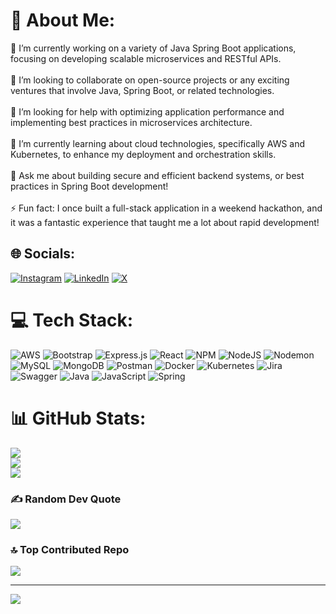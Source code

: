 # 💫 About Me:
🔭 I’m currently working on a variety of Java Spring Boot applications, focusing on developing scalable microservices and RESTful APIs.<br><br>👯 I’m looking to collaborate on open-source projects or any exciting ventures that involve Java, Spring Boot, or related technologies.<br><br>🤝 I’m looking for help with optimizing application performance and implementing best practices in microservices architecture.<br><br>🌱 I’m currently learning about cloud technologies, specifically AWS and Kubernetes, to enhance my deployment and orchestration skills.<br><br>💬 Ask me about building secure and efficient backend systems, or best practices in Spring Boot development!<br><br>⚡ Fun fact: I once built a full-stack application in a weekend hackathon, and it was a fantastic experience that taught me a lot about rapid development!


## 🌐 Socials:
[![Instagram](https://img.shields.io/badge/Instagram-%23E4405F.svg?logo=Instagram&logoColor=white)](https://instagram.com/https://instagram.com/yash.sharma_50?igshid=MzNlNGNkZWQ4Mg==) [![LinkedIn](https://img.shields.io/badge/LinkedIn-%230077B5.svg?logo=linkedin&logoColor=white)](https://linkedin.com/in/https://www.linkedin.com/in/yash-sharma-357064224/) [![X](https://img.shields.io/badge/X-black.svg?logo=X&logoColor=white)](https://x.com/https://x.com/yash7205) 

# 💻 Tech Stack:
![AWS](https://img.shields.io/badge/AWS-%23FF9900.svg?style=for-the-badge&logo=amazon-aws&logoColor=white) ![Bootstrap](https://img.shields.io/badge/bootstrap-%238511FA.svg?style=for-the-badge&logo=bootstrap&logoColor=white) ![Express.js](https://img.shields.io/badge/express.js-%23404d59.svg?style=for-the-badge&logo=express&logoColor=%2361DAFB) ![React](https://img.shields.io/badge/react-%2320232a.svg?style=for-the-badge&logo=react&logoColor=%2361DAFB) ![NPM](https://img.shields.io/badge/NPM-%23CB3837.svg?style=for-the-badge&logo=npm&logoColor=white) ![NodeJS](https://img.shields.io/badge/node.js-6DA55F?style=for-the-badge&logo=node.js&logoColor=white) ![Nodemon](https://img.shields.io/badge/NODEMON-%23323330.svg?style=for-the-badge&logo=nodemon&logoColor=%BBDEAD) ![MySQL](https://img.shields.io/badge/mysql-4479A1.svg?style=for-the-badge&logo=mysql&logoColor=white) ![MongoDB](https://img.shields.io/badge/MongoDB-%234ea94b.svg?style=for-the-badge&logo=mongodb&logoColor=white) ![Postman](https://img.shields.io/badge/Postman-FF6C37?style=for-the-badge&logo=postman&logoColor=white) ![Docker](https://img.shields.io/badge/docker-%230db7ed.svg?style=for-the-badge&logo=docker&logoColor=white) ![Kubernetes](https://img.shields.io/badge/kubernetes-%23326ce5.svg?style=for-the-badge&logo=kubernetes&logoColor=white) ![Jira](https://img.shields.io/badge/jira-%230A0FFF.svg?style=for-the-badge&logo=jira&logoColor=white) ![Swagger](https://img.shields.io/badge/-Swagger-%23Clojure?style=for-the-badge&logo=swagger&logoColor=white) ![Java](https://img.shields.io/badge/java-%23ED8B00.svg?style=for-the-badge&logo=openjdk&logoColor=white) ![JavaScript](https://img.shields.io/badge/javascript-%23323330.svg?style=for-the-badge&logo=javascript&logoColor=%23F7DF1E) ![Spring](https://img.shields.io/badge/spring-%236DB33F.svg?style=for-the-badge&logo=spring&logoColor=white)
# 📊 GitHub Stats:
![](https://github-readme-stats.vercel.app/api?username=yash938&theme=darcula&hide_border=false&include_all_commits=false&count_private=false)<br/>
![](https://github-readme-streak-stats.herokuapp.com/?user=yash938&theme=darcula&hide_border=false)<br/>
![](https://github-readme-stats.vercel.app/api/top-langs/?username=yash938&theme=darcula&hide_border=false&include_all_commits=false&count_private=false&layout=compact)

### ✍️ Random Dev Quote
![](https://quotes-github-readme.vercel.app/api?type=horizontal&theme=dark)

### 🔝 Top Contributed Repo
![](https://github-contributor-stats.vercel.app/api?username=yash938&limit=5&theme=dark&combine_all_yearly_contributions=true)

---
[![](https://visitcount.itsvg.in/api?id=yash938&icon=3&color=0)](https://visitcount.itsvg.in)

<!-- Proudly created with GPRM ( https://gprm.itsvg.in ) -->
